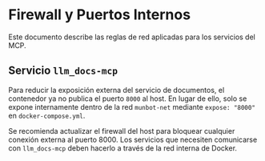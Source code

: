 # Firewall y Puertos Internos

Este documento describe las reglas de red aplicadas para los servicios del MCP.

## Servicio `llm_docs-mcp`

Para reducir la exposición externa del servicio de documentos, el contenedor ya no publica el puerto `8000` al host. En lugar de ello, solo se expone internamente dentro de la red `munbot-net` mediante `expose: "8000"` en `docker-compose.yml`.

Se recomienda actualizar el firewall del host para bloquear cualquier conexión externa al puerto 8000. Los servicios que necesiten comunicarse con `llm_docs-mcp` deben hacerlo a través de la red interna de Docker.
